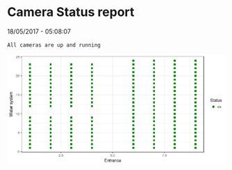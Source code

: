 Camera Status report
================
18/05/2017 - 05:08:07

    All cameras are up and running

![](camreport_files/figure-markdown_github/unnamed-chunk-2-1.png)
